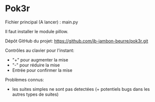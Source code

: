 # Pok3r

Fichier principal (A lancer) : main.py

Il faut installer le module pillow.

Dépôt GitHub du projet: https://github.com/jb-jambon-beurre/pok3r.git

Contrôles au clavier pour l'instant:
  - "+" pour augmenter la mise
  - "-" pour réduire la mise
  - Entrée pour confirmer la mise

Problèmes connus:
  - les suites simples ne sont pas detectées (+ potentiels bugs dans les autres types de suites)
